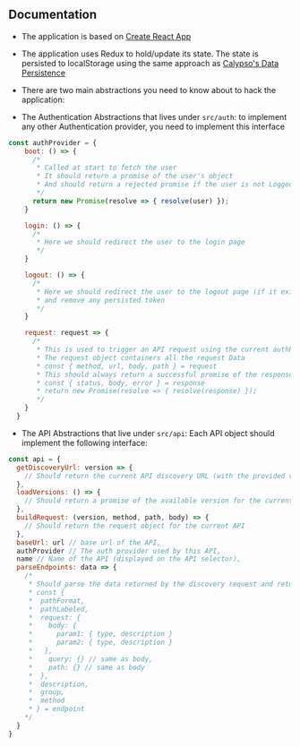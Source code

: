 Documentation
-------------

 * The application is based on [Create React App](https://github.com/facebookincubator/create-react-app)

 * The application uses Redux to hold/update its state. The state is persisted to localStorage using the same approach as [Calypso's Data Persistence](https://wpcalypso.wordpress.com/devdocs/docs/our-approach-to-data.md#ui-state)

 * There are two main abstractions you need to know about to hack the application:

  - The Authentication Abstractions that lives under `src/auth`: to implement any other Authentication provider, you need to implement this interface

```javascript
const authProvider = {
    boot: () => {
      /*
       * Called at start to fetch the user
       * It should return a promise of the user's object
       * And should return a rejected promise if the user is not Logged In
       */
      return new Promise(resolve => { resolve(user) });
    }

    login: () => {
      /*
       * Here we should redirect the user to the login page
       */
    }

    logout: () => {
      /*
       * Here we should redirect the user to the logout page (if it exists)
       * and remove any persisted token
       */
    }

    request: request => {
      /*
       * This is used to trigger an API request using the current authProvider
       * The request object containers all the request Data
       * const { method, url, body, path } = request
       * This should always return a successful promise of the response
       * const { status, body, error } = response
       * return new Promise(resolve => { resolve(response) });
       */
    }
  }
```

- The API Abstractions that live under `src/api`: Each API object should implement the following interface:

```js
const api = {
  getDiscoveryUrl: version => {
    // Should return the current API discovery URL (with the provided version)
  },
  loadVersions: () => {
    // Should return a promise of the available version for the current API
  },
  buildRequest: (version, method, path, body) => {
    // Should return the request object for the current API
  },
  baseUrl: url // base url of the API,
  authProvider // The auth provider used by this API,
  name // Name of the API (displayed on the API selector),
  parseEndpoints: data => {
    /*
     * Should parse the data returned by the discovery request and returns an array of endpoints
     * const { 
     *  pathFormat,
     *  pathLabeled,
     *  request: {
     *    body: {
     *      param1: { type, description }
     *      param2: { type, description }
     *   },
     *    query: {} // same as body,
     *    path: {} // same as body
     *  },
     *  description,
     *  group,
     *  method
     * } = endpoint
    */
  }
}
```
